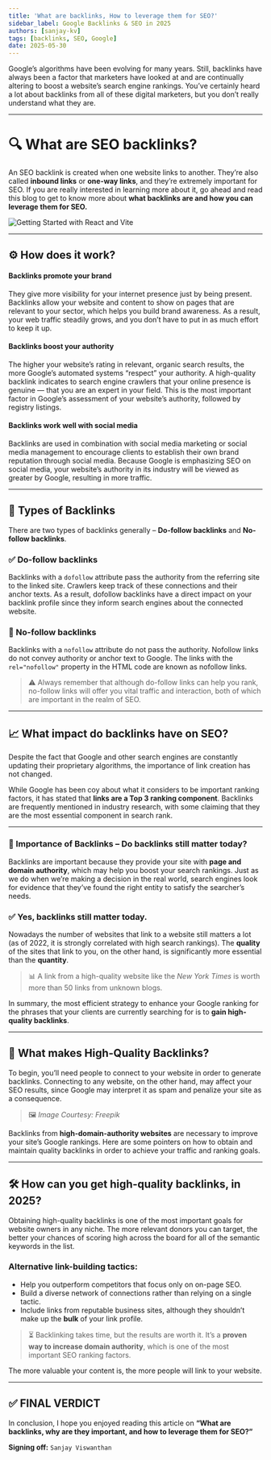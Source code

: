 ```yaml
---
title: 'What are backlinks, How to leverage them for SEO?'
sidebar_label: Google Backlinks & SEO in 2025
authors: [sanjay-kv]
tags: [backlinks, SEO, Google]
date: 2025-05-30
---
```


Google’s algorithms have been evolving for many years. Still, backlinks have always been a factor
that marketers have looked at and are continually altering to boost a website’s search engine
rankings. You’ve certainly heard a lot about backlinks from all of these digital marketers, but you
don’t really understand what they are.

---

# 🔍 What are SEO backlinks?

An SEO backlink is created when one website links to another. They’re also called **inbound links**
or **one-way links**, and they’re extremely important for SEO. If you are really interested in
learning more about it, go ahead and read this blog to get to know more about **what backlinks are
and how you can leverage them for SEO.**

![Getting Started with React and Vite](/img/blogs/01-seo-image.png)

---

## ⚙️ How does it work?

#### Backlinks promote your brand

They give more visibility for your internet presence just by being present. Backlinks allow your
website and content to show on pages that are relevant to your sector, which helps you build brand
awareness. As a result, your web traffic steadily grows, and you don’t have to put in as much effort
to keep it up.

#### Backlinks boost your authority

The higher your website’s rating in relevant, organic search results, the more Google’s automated
systems “respect” your authority. A high-quality backlink indicates to search engine crawlers that
your online presence is genuine — that you are an expert in your field. This is the most important
factor in Google’s assessment of your website’s authority, followed by registry listings.

#### Backlinks work well with social media

Backlinks are used in combination with social media marketing or social media management to
encourage clients to establish their own brand reputation through social media. Because Google is
emphasizing SEO on social media, your website’s authority in its industry will be viewed as greater
by Google, resulting in more traffic.

---

## 🔄 Types of Backlinks

There are two types of backlinks generally – **Do-follow backlinks** and **No-follow backlinks**.

### ✅ Do-follow backlinks

Backlinks with a `dofollow` attribute pass the authority from the referring site to the linked site.
Crawlers keep track of these connections and their anchor texts. As a result, dofollow backlinks
have a direct impact on your backlink profile since they inform search engines about the connected
website.

### 🚫 No-follow backlinks

Backlinks with a `nofollow` attribute do not pass the authority. Nofollow links do not convey
authority or anchor text to Google. The links with the `rel="nofollow"` property in the HTML code
are known as nofollow links.

> ⚠️ Always remember that although do-follow links can help you rank, no-follow links will offer you
> vital traffic and interaction, both of which are important in the realm of SEO.

---

## 📈 What impact do backlinks have on SEO?

Despite the fact that Google and other search engines are constantly updating their proprietary
algorithms, the importance of link creation has not changed.

While Google has been coy about what it considers to be important ranking factors, it has stated
that **links are a Top 3 ranking component**. Backlinks are frequently mentioned in industry
research, with some claiming that they are the most essential component in search rank.

---

### 📌 Importance of Backlinks – Do backlinks still matter today?

Backlinks are important because they provide your site with **page and domain authority**, which may
help you boost your search rankings. Just as we do when we’re making a decision in the real world,
search engines look for evidence that they’ve found the right entity to satisfy the searcher’s
needs.

### ✅ Yes, backlinks still matter today.

Nowadays the number of websites that link to a website still matters a lot (as of 2022, it is
strongly correlated with high search rankings). The **quality** of the sites that link to you, on
the other hand, is significantly more essential than the **quantity**.

> 📊 A link from a high-quality website like the _New York Times_ is worth more than 50 links from
> unknown blogs.

In summary, the most efficient strategy to enhance your Google ranking for the phrases that your
clients are currently searching for is to **gain high-quality backlinks**.

---

## 🌟 What makes High-Quality Backlinks?

To begin, you’ll need people to connect to your website in order to generate backlinks. Connecting
to any website, on the other hand, may affect your SEO results, since Google may interpret it as
spam and penalize your site as a consequence.

> 🖼️ _Image Courtesy: Freepik_

Backlinks from **high-domain-authority websites** are necessary to improve your site’s Google
rankings. Here are some pointers on how to obtain and maintain quality backlinks in order to achieve
your traffic and ranking goals.

---

## 🛠️ How can you get high-quality backlinks, in 2025?

Obtaining high-quality backlinks is one of the most important goals for website owners in any niche.
The more relevant donors you can target, the better your chances of scoring high across the board
for all of the semantic keywords in the list.

### Alternative link-building tactics:

- Help you outperform competitors that focus only on on-page SEO.
- Build a diverse network of connections rather than relying on a single tactic.
- Include links from reputable business sites, although they shouldn’t make up the **bulk** of your
  link profile.

> ⏳ Backlinking takes time, but the results are worth it. It’s a **proven way to increase domain
> authority**, which is one of the most important SEO ranking factors.

The more valuable your content is, the more people will link to your website.

---

## ✅ FINAL VERDICT

In conclusion, I hope you enjoyed reading this article on **“What are backlinks, why are they
important, and how to leverage them for SEO?”**

**Signing off:** `Sanjay Viswanthan`

<GiscusComments/>
